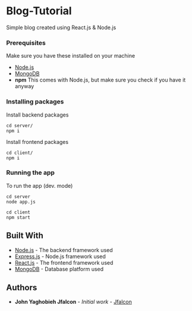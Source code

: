 # Blog-Tutorial

Simple blog created using React.js & Node.js

### Prerequisites

Make sure you have these installed on your machine

* [Node.js](https://nodejs.org/en/download/)
* [MongoDB](https://www.mongodb.com)
* **npm** This comes with Node.js, but make sure you check if you have it anyway

### Installing packages

Install backend packages

```
cd server/
npm i
```

Install frontend packages

```
cd client/
npm i
```

### Running the app

To run the app (dev. mode)

```
cd server
node app.js

cd client
npm start
```

## Built With

* [Node.js](https://nodejs.org) - The backend framework used
* [Express.js](https://github.com/expressjs/express) - Node.js framework used
* [React.js](https://github.com/facebook/react) - The frontend framework used
* [MongoDB](https://www.mongodb.com/) - Database platform used


## Authors

* **John Yaghobieh Jfalcon** - *Initial work* - [Jfalcon](https://Jfalcon.click)

